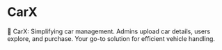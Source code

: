 # CarX
🚗 CarX: Simplifying car management. Admins upload car details, users explore, and purchase. Your go-to solution for efficient vehicle handling.
